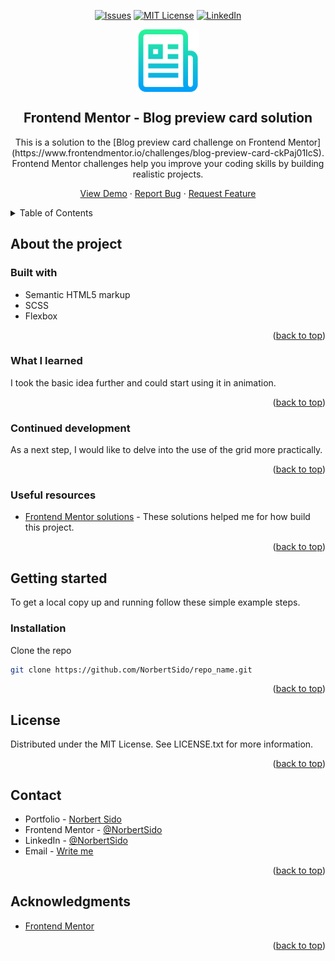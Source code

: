 <!-- PROJECT SHIELDS -->
<div align="center">

  <!-- [![Contributors][contributors-shield]][contributors-url] -->
  <!-- [![Forks][forks-shield]][forks-url] -->
  <!-- [![Stargazers][stars-shield]][stars-url] -->
  [![Issues][issues-shield]][issues-url]
  [![MIT License][license-shield]][license-url]
  [![LinkedIn][linkedin-shield]][linkedin-url]

</div>

<!-- PROJECT LOGO -->
<div align="center">
  <img width="100px" src="assets/images/logo.png" align="center" alt="Project logo">

  <h2 align="center">Frontend Mentor - Blog preview card solution</h2>
  <p align="center">
    This is a solution to the [Blog preview card challenge on Frontend Mentor](https://www.frontendmentor.io/challenges/blog-preview-card-ckPaj01IcS). Frontend Mentor challenges help you improve your coding skills by building realistic projects. 
  </p>

  <p align="center">
    <a href="#all-demos">View Demo</a>
    ·
    <a href="https://github.com/NorbertSido/blog-preview-card-main/issues/new?assignees=&labels=bug&projects=&template=bug_report.yml">Report Bug</a>
    ·
    <a href="https://github.com/NorbertSido/blog-preview-card-main/issues/new?assignees=&labels=enhancement&projects=&template=feature_request.yml">Request Feature</a>
  </p>
</div>

<!-- TABLE OF CONTENTS -->
<details>
  <summary>Table of Contents</summary>
  <ol>
    <li>
      <a href="#about-the-project">About The Project</a>
      <ul>
        <li><a href="#built-with">Built With</a></li>
        <li><a href="#what-i-learned">What I learned</a></li>
        <li><a href="#continued-development">Continued Development</a></li>
        <li><a href="#useful-resources">Useful resources</a></li>
      </ul>
    </li>
    <li>
      <a href="#getting-started">Getting Started</a>
      <ul>
        <li><a href="#installation">Installation</a></li>
      </ul>
    </li>
    <li><a href="#license">License</a></li>
    <li><a href="#contact">Contact</a></li>
    <li><a href="#acknowledgments">Acknowledgments</a></li>
  </ol>
</details>

<!-- ABOUT THE PROJECT -->
## About the project

<!-- BUILD WITH -->
### Built with
- Semantic HTML5 markup
- SCSS
- Flexbox

<p align="right">(<a href="#readme-top">back to top</a>)</p>

<!-- WHAT I LEARNED -->
### What I learned
I took the basic idea further and could start using it in animation.

<p align="right">(<a href="#readme-top">back to top</a>)</p>

<!-- CONTINUED DEVELOPMENT -->
### Continued development
As a next step, I would like to delve into the use of the grid more practically.

<p align="right">(<a href="#readme-top">back to top</a>)</p>

<!-- USEFUL RESOURCES -->
### Useful resources
- [Frontend Mentor solutions](https://www.frontendmentor.io/solutions) - These solutions helped me for how build this project.

<p align="right">(<a href="#readme-top">back to top</a>)</p>

<!-- GETTING STARTED -->
## Getting started
To get a local copy up and running follow these simple example steps.

<!-- INSTALLATION -->
### Installation
Clone the repo
   ```sh
   git clone https://github.com/NorbertSido/repo_name.git
   ```
<p align="right">(<a href="#readme-top">back to top</a>)</p>

<!-- LICENCE -->
## License
Distributed under the MIT License. See LICENSE.txt for more information.
<p align="right">(<a href="#readme-top">back to top</a>)</p>

<!-- CONTACT -->
## Contact
- Portfolio - [Norbert Sido][portfolio-url]
- Frontend Mentor - [@NorbertSido][frontend-mentor-url]
- LinkedIn - [@NorbertSido][linkedin-url]
- Email - [Write me][email-url]

<p align="right">(<a href="#readme-top">back to top</a>)</p>

<!-- ACKNOWLEDGMENTS -->
## Acknowledgments
- [Frontend Mentor](https://www.frontendmentor.io/)
<p align="right">(<a href="#readme-top">back to top</a>)</p>


<!-- MARKDOWN LINKS & IMAGES -->
<!-- https://www.markdownguide.org/basic-syntax/#reference-style-links -->

[issues-shield]: https://img.shields.io/github/issues/NorbertSido/blog-preview-card-main?color=0088ff
[issues-url]: https://github.com/NorbertSido/blog-preview-card-main/issues
[license-shield]: https://img.shields.io/github/license/NorbertSido/blog-preview-card-main?color=ffff00
[license-url]: ./LICENSE.txt

<!-- Social links -->
[linkedin-shield]: https://img.shields.io/badge/-LinkedIn-black.svg?style=flat&logo=linkedin&colorB=555
[linkedin-url]: https://www.linkedin.com/in/norbertsido/
[portfolio-url]: https://norbertsido.github.io/MyPortfolio/
[frontend-mentor-url]: https://www.frontendmentor.io/profile/NorbertSido
[email-url]: https://mail.google.com/mail/u/0/#inbox?compose=new